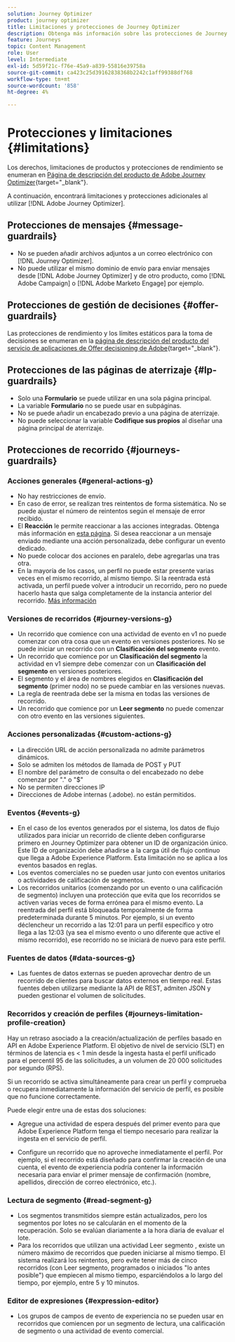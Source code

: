 ```yaml
---
solution: Journey Optimizer
product: journey optimizer
title: Limitaciones y protecciones de Journey Optimizer
description: Obtenga más información sobre las protecciones de Journey Optimizer
feature: Journeys
topic: Content Management
role: User
level: Intermediate
exl-id: 5d59f21c-f76e-45a9-a839-55816e39758a
source-git-commit: ca423c25d39162838368b2242c1aff99388df768
workflow-type: tm+mt
source-wordcount: '858'
ht-degree: 4%

---
```


# Protecciones y limitaciones {#limitations}

Los derechos, limitaciones de productos y protecciones de rendimiento se enumeran en [Página de descripción del producto de Adobe Journey Optimizer](https://helpx.adobe.com/legal/product-descriptions/adobe-journey-optimizer.html?lang=es){target=&quot;_blank&quot;}.

A continuación, encontrará limitaciones y protecciones adicionales al utilizar [!DNL Adobe Journey Optimizer].

## Protecciones de mensajes {#message-guardrails}

* No se pueden añadir archivos adjuntos a un correo electrónico con [!DNL Journey Optimizer].
* No puede utilizar el mismo dominio de envío para enviar mensajes desde [!DNL Adobe Journey Optimizer] y de otro producto, como [!DNL Adobe Campaign] o [!DNL Adobe Marketo Engage] por ejemplo.


## Protecciones de gestión de decisiones {#offer-guardrails}

Las protecciones de rendimiento y los límites estáticos para la toma de decisiones se enumeran en la [página de descripción del producto del servicio de aplicaciones de Offer decisioning de Adobe](https://helpx.adobe.com/legal/product-descriptions/offer-decisioning-app-service.html){target=&quot;_blank&quot;}.


## Protecciones de las páginas de aterrizaje {#lp-guardrails}

* Solo una **Formulario** se puede utilizar en una sola página principal.
* La variable **Formulario** no se puede usar en subpáginas.
* No se puede añadir un encabezado previo a una página de aterrizaje.
* No puede seleccionar la variable **Codifique sus propios** al diseñar una página principal de aterrizaje.

## Protecciones de recorrido {#journeys-guardrails}

### Acciones generales {#general-actions-g}

* No hay restricciones de envío.
* En caso de error, se realizan tres reintentos de forma sistemática. No se puede ajustar el número de reintentos según el mensaje de error recibido.
* El **Reacción** le permite reaccionar a las acciones integradas. Obtenga más información en [esta página](../building-journeys/reaction-events.md). Si desea reaccionar a un mensaje enviado mediante una acción personalizada, debe configurar un evento dedicado.
* No puede colocar dos acciones en paralelo, debe agregarlas una tras otra.
* En la mayoría de los casos, un perfil no puede estar presente varias veces en el mismo recorrido, al mismo tiempo. Si la reentrada está activada, un perfil puede volver a introducir un recorrido, pero no puede hacerlo hasta que salga completamente de la instancia anterior del recorrido. [Más información](../building-journeys/journey.md#journey-ending)

### Versiones de recorridos {#journey-versions-g}

* Un recorrido que comience con una actividad de evento en v1 no puede comenzar con otra cosa que un evento en versiones posteriores. No se puede iniciar un recorrido con un **Clasificación del segmento** evento.
* Un recorrido que comience por un **Clasificación del segmento** la actividad en v1 siempre debe comenzar con un **Clasificación del segmento** en versiones posteriores.
* El segmento y el área de nombres elegidos en **Clasificación del segmento** (primer nodo) no se puede cambiar en las versiones nuevas.
* La regla de reentrada debe ser la misma en todas las versiones de recorrido.
* Un recorrido que comience por un **Leer segmento** no puede comenzar con otro evento en las versiones siguientes.

### Acciones personalizadas {#custom-actions-g}

* La dirección URL de acción personalizada no admite parámetros dinámicos.
* Solo se admiten los métodos de llamada de POST y PUT
* El nombre del parámetro de consulta o del encabezado no debe comenzar por &quot;.&quot; o &quot;$&quot;
* No se permiten direcciones IP
* Direcciones de Adobe internas (.adobe). no están permitidos.

### Eventos {#events-g}

* En el caso de los eventos generados por el sistema, los datos de flujo utilizados para iniciar un recorrido de cliente deben configurarse primero en Journey Optimizer para obtener un ID de organización único. Este ID de organización debe añadirse a la carga útil de flujo continuo que llega a Adobe Experience Platform. Esta limitación no se aplica a los eventos basados en reglas.
* Los eventos comerciales no se pueden usar junto con eventos unitarios o actividades de calificación de segmentos.
* Los recorridos unitarios (comenzando por un evento o una calificación de segmento) incluyen una protección que evita que los recorridos se activen varias veces de forma errónea para el mismo evento. La reentrada del perfil está bloqueada temporalmente de forma predeterminada durante 5 minutos. Por ejemplo, si un evento déclencheur un recorrido a las 12:01 para un perfil específico y otro llega a las 12:03 (ya sea el mismo evento o uno diferente que active el mismo recorrido), ese recorrido no se iniciará de nuevo para este perfil.

### Fuentes de datos {#data-sources-g}

* Las fuentes de datos externas se pueden aprovechar dentro de un recorrido de clientes para buscar datos externos en tiempo real. Estas fuentes deben utilizarse mediante la API de REST, admiten JSON y pueden gestionar el volumen de solicitudes.

### Recorridos y creación de perfiles {#journeys-limitation-profile-creation}

Hay un retraso asociado a la creación/actualización de perfiles basado en API en Adobe Experience Platform. El objetivo de nivel de servicio (SLT) en términos de latencia es &lt; 1 min desde la ingesta hasta el perfil unificado para el percentil 95 de las solicitudes, a un volumen de 20 000 solicitudes por segundo (RPS).

Si un recorrido se activa simultáneamente para crear un perfil y comprueba o recupera inmediatamente la información del servicio de perfil, es posible que no funcione correctamente.

Puede elegir entre una de estas dos soluciones:

* Agregue una actividad de espera después del primer evento para que Adobe Experience Platform tenga el tiempo necesario para realizar la ingesta en el servicio de perfil.

* Configure un recorrido que no aproveche inmediatamente el perfil. Por ejemplo, si el recorrido está diseñado para confirmar la creación de una cuenta, el evento de experiencia podría contener la información necesaria para enviar el primer mensaje de confirmación (nombre, apellidos, dirección de correo electrónico, etc.).

### Lectura de segmento {#read-segment-g}

* Los segmentos transmitidos siempre están actualizados, pero los segmentos por lotes no se calcularán en el momento de la recuperación. Solo se evalúan diariamente a la hora diaria de evaluar el lote.
* Para los recorridos que utilizan una actividad Leer segmento , existe un número máximo de recorridos que pueden iniciarse al mismo tiempo. El sistema realizará los reintentos, pero evite tener más de cinco recorridos (con Leer segmento, programados o iniciados &quot;lo antes posible&quot;) que empiecen al mismo tiempo, esparciéndolos a lo largo del tiempo, por ejemplo, entre 5 y 10 minutos.

### Editor de expresiones {#expression-editor}

* Los grupos de campos de evento de experiencia no se pueden usar en recorridos que comiencen por un segmento de lectura, una calificación de segmento o una actividad de evento comercial.

